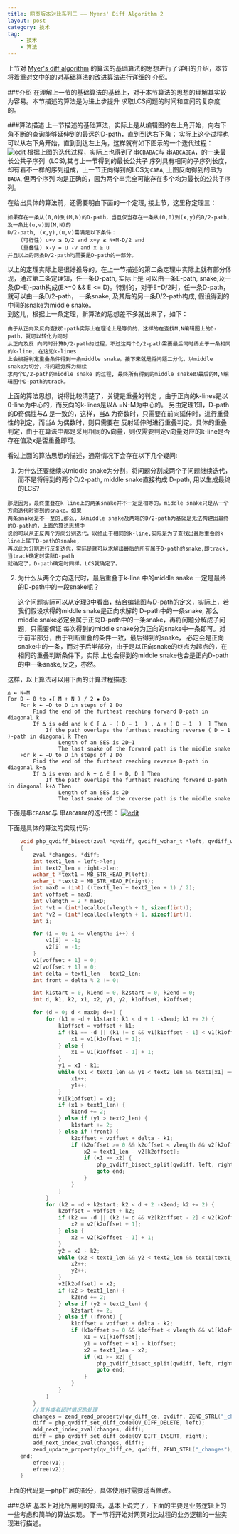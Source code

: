 ```yaml
---
title: 网页版本对比系列三 —— Myers' Diff Algorithm 2
layout: post
category: 技术
tag:
    - 技术
    - 算法
---
```


上节对
[Myer's diff algorithm]( https://neil.fraser.name/software/diff_match_patch/myers.pdf )
的算法的基础算法的思想进行了详细的介绍，本节将着重对文中的的对基础算法的改进算法进行详细的
介绍。

###介绍
在理解上一节的基础算法的基础上，对于本节算法的思想的理解其实较为容易。本节描述的算法是为进上步提升
求取LCS问题的时间和空间的复杂度的。

###算法描述
上一节描述的基础算法，实际上是从编辑图的左上角开始，向右下角不断的查询能够延伸到的最远的D-path，直到到达右下角；
实际上这个过程也可以从右下角开始，直到到达左上角，这样就有如下图示的一个迭代过程：
[![edit](/media/files/tech/myers_4.png)]()
根据上图的迭代过程，实际上也得到了串`CBABAC`与 串`ABCABBA`，的一条最长公共子序列（LCS),其与上一节得到的最长公共子
序列具有相同的子序列长度，却有着不一样的序列组成，上一节正向得到的LCS为`CABA`, 上图反向得到的串为`BABA`, 但两个序列
均是正确的，因为两个串完全可能存在多个均为最长的公共子序列。

在给出具体的算法前，还需要明白下面的一个定理, 接上节，这里称定理三：

    如果存在一条从(0,0)到(M,N)的D-path，当且仅当存在一条从(0,0)到(x,y)的D/2-path, 及一条比(u,v)到(M,N)的
    D/2-path, (x,y),(u,v)需满足以下条件：
        (可行性) u+v ≥ D/2 and x+y ≤ N+M-D/2 and
        (重叠性) x-y = u -v and x ≥ u
    并且以上的两条D/2-path均需要是D-path的一部分。

以上的定理实际上是很好推导的，在上一节描述的第二条定理中实际上就有部分体现，通过第二条定理知，任一条D-path, 实际上是
可以由一条E-path, snake,及一条(D-E)-path构成(E>=0 && E <= D)。特别的，对于E=D/2时，任一条D-path，就可以由一条D/2-path，
一条snake, 及其后的另一条D/2-path构成, 假设得到的中间的snake为middle snake。  
到这儿，根据上一条定理，新算法的思想差不多就出来了，如下：

    由于从正向及反向查找D-path实际上在理论上是等价的，这样的在查找M,N编辑图上的D-path，就可以转化为同时
    从正向及反 向同时计算D/2-path的过程，不过这两个D/2-path需要最后同时终止于一条相同的k-line, 在这边k-lines
    上会根据判定重叠条件得到一条middle snake。接下来就是将问题二分化，以middle snake为切分，将问题分解为继续
    求两个D/2-path的middle snake 的过程, 最终所有得到的middle snake即最后的M,N编辑图中D-path的track。

上面的算法思想，说得比较清楚了，关键是重叠的判定 。由于正向的k-lines是以0-line为中心的，而反向的k-lines是以∆ =N-M为中心的。
另由定理1知，D-path的D奇偶性与∆ 是一致的，这样，当∆ 为奇数时，只需要在前向延伸时，进行重叠性的判定，而当∆ 为偶数时，则只需要在
反射延伸时进行重叠判定。具体的重叠判定，由于在算法中都是采用相同的v向量，则仅需要判定v向量对应的k-line是否存在值及x是否重叠即可。

看过上面的算法思想的描述，通常情况下会存在以下几个疑问:

1.   为什么还要继续以middle snake为分割，将问题分割成两个子问题继续迭代，而不是将得到的两个D/2-path, middle snake直接构成
D-path, 用以生成最终的LCS?

    那是因为，最终重叠在k line上的两条snake并不一定是相等的，middle snake只是从一个方向迭代时得到的snake。如果
    两条snake是不一至的,那么, 以middle snake及两端的D/2-path为基础是无法构建出最终的D-path的，上面的算法思想中
    说的可以从正反两个方向分别迭代，以终止于相同的k-line,实际是为了查找出最后重叠的k line上属于D-path的snake,
    再以此为分割进行反复迭代，实际是就可以求解出最后的所有属于D-path的snake,即track,  当track确定时实际D-path
    就确定了，D-path确定时同样，LCS就确定了。

2.  为什么从两个方向迭代时，最后重叠于k-line 中的middle snake 一定是最终的D-path中的一段snake呢？

    这个问题实际可以从定理3中看出，结合编辑图与D-path的定义，实际上，若我们假设求得的middle snake是正向求解的
    D-path中的一条snake, 那么middle snake必定会属于正向D-path中的一条snake，再将问题分解成子问题，只需要保证
    每次得到的middle snake分为正向的snake中一条即可。对于前半部分，由于判断重叠的条件一致，最后得到的snake，
    必定会是正向snake中的一条，而对于后半部分，由于是以正向snake的终点为起点的，在相同的重叠判断条件下，实际
    上也会得到的middle snake也会是正向D-path的中一条snake,反之，亦然。

这样，以上算法可以用下面的计算过程描述:

    ∆ ← N−M
    For D ← 0 to ✷( M + N ) / 2 ✸ Do
        For k ← −D to D in steps of 2 Do
            Find the end of the furthest reaching forward D-path in diagonal k
            If ∆ is odd and k ∈ [ ∆ − ( D − 1  ) , ∆ + ( D − 1  )  ] Then
                If the path overlaps the furthest reaching reverse ( D − 1  )-path in diagonal k Then
                    Length of an SES is 2D−1
                    The last snake of the forward path is the middle snake
        For k ← −D to D in steps of 2 Do
            Find the end of the furthest reaching reverse D-path in diagonal k+∆
            If ∆ is even and k + ∆ ∈ [ − D, D ] Then
                If the path overlaps the furthest reaching forward D-path in diagonal k+∆ Then
                    Length of an SES is 2D
                    The last snake of the reverse path is the middle snake

下面是串`CBABAC`与 串`ABCABBA`的迭代图：
[![edit](/media/files/tech/myers_5.png)]()

下面是具体的算法的实现代码:

```c
    void php_qvdiff_bisect(zval *qvdiff, qvdiff_wchar_t *left, qvdiff_wchar_t *right, int deadline)
    {
        zval *changes, *diff;
        int text1_len = left->len;
        int text2_len = right->len;
        wchar_t *text1 = MB_STR_HEAD_P(left);
        wchar_t *text2 = MB_STR_HEAD_P(right);
        int maxD = (int) ((text1_len + text2_len + 1) / 2);
        int voffset = maxD;
        int vlength = 2 * maxD;
        int *v1 = (int*)ecalloc(vlength + 1, sizeof(int));
        int *v2 = (int*)ecalloc(vlength + 1, sizeof(int));
        int i; 

        for (i = 0; i <= vlength; i++) {
            v1[i] = -1;
            v2[i] = -1;
        }
        v1[voffset + 1] = 0;
        v2[voffset + 1] = 0;
        int delta = text1_len - text2_len;
        int front = delta % 2 != 0;

        int k1start = 0, k1end = 0, k2start = 0, k2end = 0;
        int d, k1, k2, x1, x2, y1, y2, k1offset, k2offset;

        for (d = 0; d < maxD; d++) {
            for (k1 = -d + k1start; k1 < d + 1 -k1end; k1 += 2) {
                k1offset = voffset + k1; 
                if (k1 == -d || (k1 != d && v1[k1offset - 1] < v1[k1offset + 1])) {
                    x1 = v1[k1offset + 1];
                } else {
                    x1 = v1[k1offset - 1] + 1; 
                }    
                y1 = x1 - k1; 
                while (x1 < text1_len && y1 < text2_len && text1[x1] == text2[y1]) {
                    x1++;
                    y1++;
                }    
                v1[k1offset] = x1;
                if (x1 > text1_len) {
                    k1end += 2;
                } else if (y1 > text2_len) {
                    k1start += 2;
                } else if (front) {
                    k2offset = voffset + delta - k1;
                    if (k2offset >= 0 && k2offset < vlength && v2[k2offset] != -1) {
                        x2 = text1_len - v2[k2offset];
                        if (x1 >= x2) {
                            php_qvdiff_bisect_split(qvdiff, left, right, x1, y1, deadline);
                            goto end;
                        }
                    }
                }   
            }   
            for (k2 = -d + k2start; k2 < d + 2 -k2end; k2 += 2) {
                k2offset = voffset + k2; 
                if (k2 == -d || (k2 != d && v2[k2offset - 2] < v2[k2offset + 2])) {
                    x2 = v2[k2offset + 1];
                } else {
                    x2 = v2[k2offset - 1] + 1; 
                }    
                y2 = x2 - k2; 
                while (x2 < text1_len && y2 < text2_len && text1[text1_len - x2 - 1] == text2[text2_len - y2 - 1]) {
                    x2++;
                    y2++;
                }    
                v2[k2offset] = x2;
                if (x2 > text1_len) {
                    k2end += 2;
                } else if (y2 > text2_len) {
                    k2start += 2;
                } else if (!front) {
                    k1offset = voffset + delta - k2;
                    if (k1offset >= 0 && k1offset < vlength && v1[k1offset] != -1) {
                        x1 = v1[k1offset];
                        y1 = voffset + x1 - k1offset;
                        x2 = text1_len - x2;
                        if (x1 >= x2) {
                            php_qvdiff_bisect_split(qvdiff, left, right, x1, y1, deadline);
                            goto end;
                        }
                    }
                }   
            }   
        }   
        //意外或者超时情况的处理
        changes = zend_read_property(qv_diff_ce, qvdiff, ZEND_STRL("_changes"), 0 TSRMLS_CC);
        diff = php_qvdiff_set_diff_code(QV_DIFF_DELETE, left);
        add_next_index_zval(changes, diff);
        diff = php_qvdiff_set_diff_code(QV_DIFF_INSERT, right);
        add_next_index_zval(changes, diff);
        zend_update_property(qv_diff_ce, qvdiff, ZEND_STRL("_changes"), changes TSRMLS_CC);
    end:
        efree(v1);
        efree(v2);
    }
```

上面的代码是一php扩展的部分，具体使用时需要适当修改。

###总结
基本上对比所用到的算法，基本上说完了，下面的主要是业务逻辑上的一些考虑和简单的算法实现。
下一节将开始对网页对比过程的业务逻辑的一些实现进行描述。




